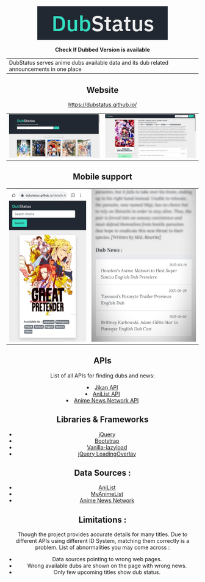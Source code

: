 <div align="center">
  <img alt="logo" src="https://github.com/dubstatus/dubstatus.github.io/blob/master/assets/logo.png"/>
  
  **Check If Dubbed Version is available**
 
 <table>
<tr>
<td>
  DubStatus serves anime dubs available data and its dub related announcements in one place
</td>
</tr>
</table>

 ## Website
 
https://dubstatus.github.io/

<table><tr>
<td> <img src="https://github.com/dubstatus/dubstatus.github.io/blob/master/assets/snapshot3.png" alt="snapshot"/> </td>
<td> <img src="https://github.com/dubstatus/dubstatus.github.io/blob/master/assets/snapshot5.png" alt="snapshot"/> </td>
</tr></table>

## Mobile support

<table>
  <td>
    <img src="https://github.com/dubstatus/dubstatus.github.io/blob/master/assets/snapshot4.jpeg" height="400px" alt="snapshot"/>
  </td>
  <td>
    <img src="https://github.com/dubstatus/dubstatus.github.io/blob/master/assets/snapshot2.jpeg" height="400px" alt="snapshot"/>
  </td> 
 </table

</div>

## APIs
  
  List of all APIs for finding dubs and news:

 <li class="mb-1"><a href="https://jikan.moe/">
             Jikan API
          </a></li>
          <li  class="mb-1"><a href="https://anilist.gitbook.io/anilist-apiv2-docs/">
             AniList API
          </a></li>
          <li  class="mb-1"><a href="https://www.animenewsnetwork.com/encyclopedia/api.php">
             Anime News Network API
          </a></li>
  
## Libraries & Frameworks

 <ul>
    <li  class="mb-1"><a href="https://jquery.com/">jQuery
      </a></li>
            <li class="mb-1"><a href="https://getbootstrap.com/">
                Bootstrap
            </a></li>
            <li  class="mb-1"><a href="https://github.com/verlok/vanilla-lazyload">
                Vanilla-lazyload
            </a></li>
            <li  class="mb-1"><a href="https://gasparesganga.com/labs/jquery-loading-overlay/">
                jQuery LoadingOverlay
            </a></li>
          </ul>
          
          
## Data Sources :

<ul>
            <li  class="mb-1"><a href="https://anilist.co/">AniList
              </a></li>
            <li class="mb-1"><a href="https://myanimelist.net/">
            MyAnimeList
            </a></li>
            <li  class="mb-1"><a href="https://www.animenewsnetwork.com/">
               Anime News Network
            </a></li>
          </ul>

## Limitations :

<p>Though the project provides accurate details for many titles. Due to different APIs using different ID System, matching them correctly is a problem. List of abnormalities you may come across :</p>
        <ul>
          <li>Data sources pointing to wrong web pages.</li>
          <li>Wrong available dubs are shown on the page with wrong news.</li>
          <li>Only few upcoming titles show dub status.</li>
        </ul>
